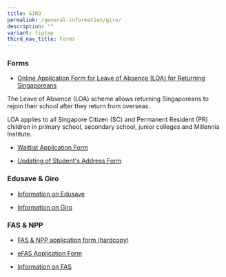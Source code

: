 ```yaml
---
title: GIRO
permalink: /general-information/giro/
description: ""
variant: tiptap
third_nav_title: Forms
---
```

<h3>Forms</h3><ul data-tight="true" class="tight"><li><p><a href="https://form.gov.sg/60c16dbf08be5f0012bbaf06" rel="noopener noreferrer nofollow" target="_blank">Online Application Form for Leave of Absence (LOA) for Returning Singaporeans</a></p></li></ul><p>The Leave of Absence (LOA) scheme allows returning Singaporeans to rejoin their school after they return from overseas.</p><p>LOA applies to all Singapore Citizen (SC) and Permanent Resident (PR) children in primary school, secondary school, junior colleges and Millennia Institute.</p><ul><li><p><a href="/files/Forms%20&amp;%20Other%20Info/Waitlist%20Application%20Form.pdf" rel="noopener noreferrer nofollow" target="_blank">Waitlist Application Form</a></p></li><li><p><a href="https://drive.google.com/file/d/1T4O2gAddN0zS3u0eMhB4fILAriz7EYO7/view" rel="noopener noreferrer nofollow" target="_blank">Updating of Student's Address Form</a></p></li></ul><h3>Edusave &amp; Giro</h3><ul><li><p><a href="/files/Forms%20&amp;%20Other%20Info/Information%20on%20Edusave.pdf" rel="noopener noreferrer nofollow" target="_blank">Information on Edusave</a></p></li><li><p><a href="/files/Forms%20&amp;%20Other%20Info/Information%20on%20GIRO.pdf" rel="noopener noreferrer nofollow" target="_blank">Information on Giro</a></p></li></ul><h3>FAS &amp; NPP</h3><ul><li><p><a href="https://drive.google.com/drive/folders/15UKO8IA7yUeUBgoJlPmoo_gtFKvdoF09?usp=sharing" rel="noopener noreferrer nofollow" target="_blank">FAS &amp; NPP application form (hardcopy)</a></p></li><li><p><a href="https://form.gov.sg/632432ba67747a0011d4a0cc" rel="noopener noreferrer nofollow" target="_blank">eFAS Application Form</a></p></li><li><p><a href="https://www.moe.gov.sg/financial-matters/financial-assistance" rel="noopener noreferrer nofollow" target="_blank">Information on FAS</a></p></li></ul><p></p>
